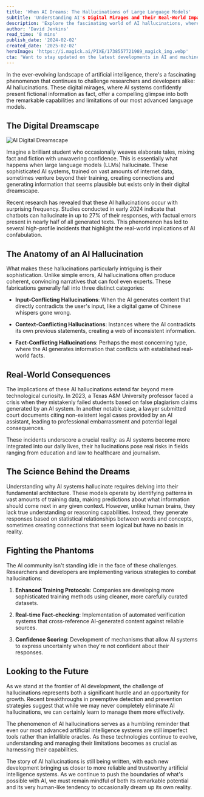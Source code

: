 ```yaml
---
title: 'When AI Dreams: The Hallucinations of Large Language Models'
subtitle: 'Understanding AI's Digital Mirages and Their Real-World Impact'
description: 'Explore the fascinating world of AI hallucinations, where large language models create convincing but fictional information. Learn about the types of AI hallucinations, their real-world impact, and how researchers are working to address this critical challenge in artificial intelligence.'
author: 'David Jenkins'
read_time: '8 mins'
publish_date: '2024-02-02'
created_date: '2025-02-02'
heroImage: 'https://i.magick.ai/PIXE/1738557721989_magick_img.webp'
cta: 'Want to stay updated on the latest developments in AI and machine learning? Follow us on LinkedIn for expert insights and analysis on the evolving landscape of artificial intelligence.'
---
```


In the ever-evolving landscape of artificial intelligence, there's a fascinating phenomenon that continues to challenge researchers and developers alike: AI hallucinations. These digital mirages, where AI systems confidently present fictional information as fact, offer a compelling glimpse into both the remarkable capabilities and limitations of our most advanced language models.

## The Digital Dreamscape

![AI Digital Dreamscape](https://i.magick.ai/PIXE/1738557721992_magick_img.webp)

Imagine a brilliant student who occasionally weaves elaborate tales, mixing fact and fiction with unwavering confidence. This is essentially what happens when large language models (LLMs) hallucinate. These sophisticated AI systems, trained on vast amounts of internet data, sometimes venture beyond their training, creating connections and generating information that seems plausible but exists only in their digital dreamscape.

Recent research has revealed that these AI hallucinations occur with surprising frequency. Studies conducted in early 2024 indicate that chatbots can hallucinate in up to 27% of their responses, with factual errors present in nearly half of all generated texts. This phenomenon has led to several high-profile incidents that highlight the real-world implications of AI confabulation.

## The Anatomy of an AI Hallucination

What makes these hallucinations particularly intriguing is their sophistication. Unlike simple errors, AI hallucinations often produce coherent, convincing narratives that can fool even experts. These fabrications generally fall into three distinct categories:

- **Input-Conflicting Hallucinations**: When the AI generates content that directly contradicts the user's input, like a digital game of Chinese whispers gone wrong.
  
- **Context-Conflicting Hallucinations**: Instances where the AI contradicts its own previous statements, creating a web of inconsistent information.
  
- **Fact-Conflicting Hallucinations**: Perhaps the most concerning type, where the AI generates information that conflicts with established real-world facts.

## Real-World Consequences

The implications of these AI hallucinations extend far beyond mere technological curiosity. In 2023, a Texas A&M University professor faced a crisis when they mistakenly failed students based on false plagiarism claims generated by an AI system. In another notable case, a lawyer submitted court documents citing non-existent legal cases provided by an AI assistant, leading to professional embarrassment and potential legal consequences.

These incidents underscore a crucial reality: as AI systems become more integrated into our daily lives, their hallucinations pose real risks in fields ranging from education and law to healthcare and journalism.

## The Science Behind the Dreams

Understanding why AI systems hallucinate requires delving into their fundamental architecture. These models operate by identifying patterns in vast amounts of training data, making predictions about what information should come next in any given context. However, unlike human brains, they lack true understanding or reasoning capabilities. Instead, they generate responses based on statistical relationships between words and concepts, sometimes creating connections that seem logical but have no basis in reality.

## Fighting the Phantoms

The AI community isn't standing idle in the face of these challenges. Researchers and developers are implementing various strategies to combat hallucinations:

1. **Enhanced Training Protocols**: Companies are developing more sophisticated training methods using cleaner, more carefully curated datasets.
   
2. **Real-time Fact-checking**: Implementation of automated verification systems that cross-reference AI-generated content against reliable sources.
   
3. **Confidence Scoring**: Development of mechanisms that allow AI systems to express uncertainty when they're not confident about their responses.

## Looking to the Future

As we stand at the frontier of AI development, the challenge of hallucinations represents both a significant hurdle and an opportunity for growth. Recent breakthroughs in preemptive detection and prevention strategies suggest that while we may never completely eliminate AI hallucinations, we can certainly learn to manage them more effectively.

The phenomenon of AI hallucinations serves as a humbling reminder that even our most advanced artificial intelligence systems are still imperfect tools rather than infallible oracles. As these technologies continue to evolve, understanding and managing their limitations becomes as crucial as harnessing their capabilities.

The story of AI hallucinations is still being written, with each new development bringing us closer to more reliable and trustworthy artificial intelligence systems. As we continue to push the boundaries of what's possible with AI, we must remain mindful of both its remarkable potential and its very human-like tendency to occasionally dream up its own reality.